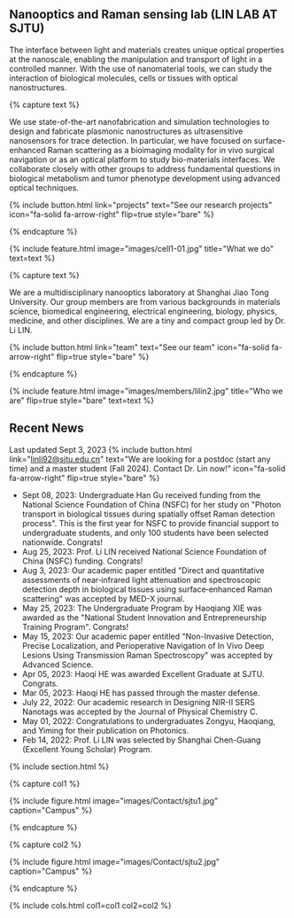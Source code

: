 ---
---

## Nanooptics and Raman sensing lab (LIN LAB AT SJTU)

The interface between light and materials creates unique optical properties at the nanoscale, enabling the manipulation and transport of light in a controlled manner. With the use of nanomaterial tools, we can study the interaction of biological molecules, cells or tissues with optical nanostructures.

{% capture text %}

We use state-of-the-art nanofabrication and simulation technologies to design and fabricate plasmonic nanostructures as ultrasensitive nanosensors for trace detection. In particular, we have focused on surface-enhanced Raman scattering as a bioimaging modality for in vivo surgical navigation or as an optical platform to study bio-materials interfaces. We collaborate closely with other groups to address fundamental questions in biological metabolism and tumor phenotype development using advanced optical techniques.

{%
  include button.html
  link="projects"
  text="See our research projects"
  icon="fa-solid fa-arrow-right"
  flip=true
  style="bare"
%}

{% endcapture %}

{%
  include feature.html
  image="images/cell1-01.jpg"
  title="What we do"
  text=text
%}

{% capture text %}

We are a multidisciplinary nanooptics laboratory at Shanghai Jiao Tong University. Our group members are from various backgrounds in materials science, biomedical engineering, electrical engineering, biology, physics, medicine, and other disciplines. We are a tiny and compact group led by Dr. Li LIN.

{%
  include button.html
  link="team"
  text="See our team"
  icon="fa-solid fa-arrow-right"
  flip=true
  style="bare"
%}

{% endcapture %}

{% include feature.html image="images/members/lilin2.jpg" title="Who we are" flip=true style="bare" text=text %}

## Recent News

Last updated Sept 3, 2023
{%
  include button.html
  link="linli92@sjtu.edu.cn"
  text="We are looking for a postdoc (start any time) and a master student (Fall 2024). Contact Dr. Lin now!"
  icon="fa-solid fa-arrow-right"
  flip=true
  style="bare"
%}

- Sept 08, 2023: Undergraduate Han Gu received funding from the National Science Foundation of China (NSFC) for her study on "Photon transport in biological tissues during spatially offset Raman detection process". This is the first year for NSFC to provide financial support to undergraduate students, and only 100 students have been selected nationwide. Congrats!
- Aug 25, 2023: Prof. Li LIN received National Science Foundation of China (NSFC) funding. Congrats!
- Aug 3, 2023: Our academic paper entitled "Direct and quantitative assessments of near‑infrared light attenuation and spectroscopic detection depth in biological tissues using surface‑enhanced Raman scattering" was accepted by MED-X journal.
- May 25, 2023: The Undergraduate Program by Haoqiang XIE was awarded as the "National Student Innovation and Entrepreneurship Training Program". Congrats!
- May 15, 2023: Our academic paper entitled "Non-Invasive Detection, Precise Localization, and Perioperative Navigation of In Vivo Deep Lesions Using Transmission Raman Spectroscopy" was accepted by Advanced Science.
- Apr 05, 2023: Haoqi HE was awarded Excellent Graduate at SJTU. Congrats.
- Mar 05, 2023: Haoqi HE has passed through the master defense.
- July 22, 2022: Our academic research in Designing NIR-II SERS Nanotags was accepted by the Journal of Physical Chemistry C.
- May 01, 2022: Congratulations to undergraduates Zongyu, Haoqiang, and Yiming for their publication on Photonics.
- Feb 14, 2022: Prof. Li LIN was selected by Shanghai Chen-Guang (Excellent Young Scholar) Program.

{% include section.html %}

{% capture col1 %}

{% include figure.html image="images/Contact/sjtu1.jpg" caption="Campus" %}

{% endcapture %}

{% capture col2 %}

{% include figure.html image="images/Contact/sjtu2.jpg" caption="Campus" %}

{% endcapture %}

{% include cols.html col1=col1 col2=col2 %}

